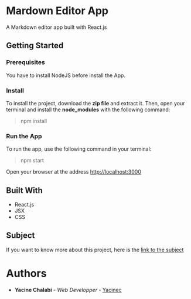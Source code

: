 # Mardown Editor App
A Markdown editor app built with React.js

## Getting Started

### Prerequisites
You have to install NodeJS before install the App.

### Install
To install the project, download the **zip file** and extract it.
Then, open your terminal and install the **node_modules** with the following command:
> npm install

### Run the App
To run the app, use the following command in your terminal:
> npm start

Open your browser at the address [http://localhost:3000](http://localhost:3000)


## Built With

- React.js
- JSX
- CSS

## Subject

If you want to know more about this project, here is the [link to the subject](https://www.freecodecamp.org/learn/responsive-web-design/responsive-web-design-projects/build-a-survey-form)

# Authors
- **Yacine Chalabi** - *Web Developper* - [Yacinec](https://github.com/yacinec)

